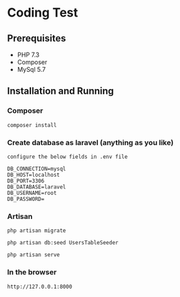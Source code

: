# Coding Test

## Prerequisites

* PHP 7.3
* Composer
* MySql 5.7

## Installation and Running

### Composer
```
composer install
```
### Create database as laravel (anything as you like)
```
configure the below fields in .env file

DB_CONNECTION=mysql
DB_HOST=localhost
DB_PORT=3306
DB_DATABASE=laravel
DB_USERNAME=root
DB_PASSWORD=
```

### Artisan
```
php artisan migrate

php artisan db:seed UsersTableSeeder

php artisan serve
```

### In the browser

```
http://127.0.0.1:8000
```